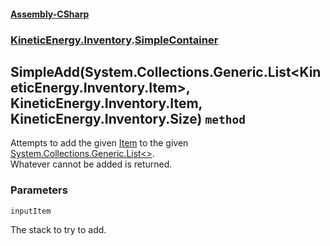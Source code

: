 #### [Assembly-CSharp](./Assembly-CSharp.md 'Assembly-CSharp')
### [KineticEnergy.Inventory](./Assembly-CSharp.md#KineticEnergy-Inventory 'KineticEnergy.Inventory').[SimpleContainer](./KineticEnergy-Inventory-SimpleContainer.md 'KineticEnergy.Inventory.SimpleContainer')
## SimpleAdd(System.Collections.Generic.List&lt;KineticEnergy.Inventory.Item&gt;, KineticEnergy.Inventory.Item, KineticEnergy.Inventory.Size) `method`
Attempts to add the given [Item](./KineticEnergy-Inventory-Item.md 'KineticEnergy.Inventory.Item') to the given [System.Collections.Generic.List&lt;&gt;](https://docs.microsoft.com/en-us/dotnet/api/System.Collections.Generic.List-1 'System.Collections.Generic.List&lt;&gt;').  
            Whatever cannot be added is returned.
### Parameters

<a name='KineticEnergy-Inventory-SimpleContainer-SimpleAdd(System-Collections-Generic-List-KineticEnergy-Inventory-Item--_KineticEnergy-Inventory-Item-_KineticEnergy-Inventory-Size)-inputItem'></a>
`inputItem`

The stack to try to add.
